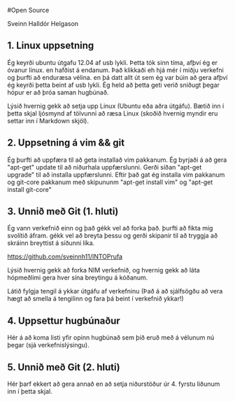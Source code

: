 #Open Source

Sveinn Halldór Helgason

## 1. Linux uppsetning

Ég keyrði ubuntu útgafu 12.04 af usb lykli.
Þetta tók sinn tíma, afþví ég er óvanur linux. en hafðist á endanum.
Það klikkaði eh hjá mér í miðju verkefni og þurfti að enduræsa vélina. en þá
datt allt út sem ég var búin að gera afþví ég keyrði þetta beint af usb lykli.
 Ég held að þetta geti verið sniðugt þegar hópur er að þróa saman hugbúnað.

Lýsið hvernig gekk að setja upp Linux (Ubuntu eða aðra útgáfu). Bætið inn í þetta skjal ljósmynd af tölvunni að ræsa Linux (skoðið hvernig myndir eru settar inn í Markdown skjöl).

## 2. Uppsetning á vim && git

Ég þurfti að uppfæra til að geta installað vim pakkanum.
Ég byrjaði á að gera "apt-get" update til að niðurhala uppfærslunni.
Gerði síðan "apt-get upgrade" til að installa uppfærslunni.
Eftir það gat ég installa vim pakkanum og git-core pakkanum
með skipununm "apt-get install vim" og "apt-get install git-core"

## 3. Unnið með Git (1. hluti)

Ég vann verkefnið einn og það gékk vel að forka það. þurfti að fikta mig 
svolítið áfram. gékk vel að breyta þessu og gerði skipanir til að tryggja að 
skráinn breyttist á síðunni líka.

https://github.com/sveinnh11/INTOPrufa

Lýsið hvernig gekk að forka NIM verkefnið, og hvernig gekk að láta hópmeðlimi gera hver sína breytingu á kóðanum.

Látið fylgja tengil á ykkar útgáfu af verkefninu (Það á að sjálfsögðu að vera hægt að smella á tengilinn og fara þá beint í verkefnið ykkar!)

## 4. Uppsettur hugbúnaður

Hér á að koma listi yfir opinn hugbúnað sem þið eruð með á vélunum nú þegar (sjá verkefnislýsingu).

## 5. Unnið með Git (2. hluti)

Hér þarf ekkert að gera annað en að setja niðurstöður úr 4. fyrstu liðunum inn í þetta skjal.
